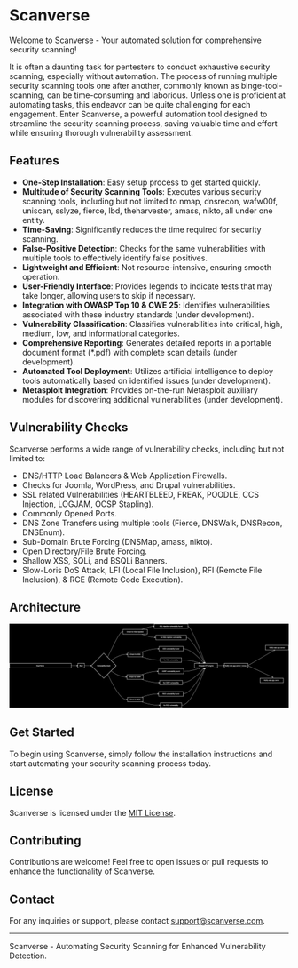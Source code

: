 # Scanverse

Welcome to Scanverse - Your automated solution for comprehensive security scanning!

It is often a daunting task for pentesters to conduct exhaustive security scanning, especially without automation. The process of running multiple security scanning tools one after another, commonly known as binge-tool-scanning, can be time-consuming and laborious. Unless one is proficient at automating tasks, this endeavor can be quite challenging for each engagement. Enter Scanverse, a powerful automation tool designed to streamline the security scanning process, saving valuable time and effort while ensuring thorough vulnerability assessment.

## Features

- **One-Step Installation**: Easy setup process to get started quickly.
- **Multitude of Security Scanning Tools**: Executes various security scanning tools, including but not limited to nmap, dnsrecon, wafw00f, uniscan, sslyze, fierce, lbd, theharvester, amass, nikto, all under one entity.
- **Time-Saving**: Significantly reduces the time required for security scanning.
- **False-Positive Detection**: Checks for the same vulnerabilities with multiple tools to effectively identify false positives.
- **Lightweight and Efficient**: Not resource-intensive, ensuring smooth operation.
- **User-Friendly Interface**: Provides legends to indicate tests that may take longer, allowing users to skip if necessary.
- **Integration with OWASP Top 10 & CWE 25**: Identifies vulnerabilities associated with these industry standards (under development).
- **Vulnerability Classification**: Classifies vulnerabilities into critical, high, medium, low, and informational categories.
- **Comprehensive Reporting**: Generates detailed reports in a portable document format (*.pdf) with complete scan details (under development).
- **Automated Tool Deployment**: Utilizes artificial intelligence to deploy tools automatically based on identified issues (under development).
- **Metasploit Integration**: Provides on-the-run Metasploit auxiliary modules for discovering additional vulnerabilities (under development).

## Vulnerability Checks

Scanverse performs a wide range of vulnerability checks, including but not limited to:

- DNS/HTTP Load Balancers & Web Application Firewalls.
- Checks for Joomla, WordPress, and Drupal vulnerabilities.
- SSL related Vulnerabilities (HEARTBLEED, FREAK, POODLE, CCS Injection, LOGJAM, OCSP Stapling).
- Commonly Opened Ports.
- DNS Zone Transfers using multiple tools (Fierce, DNSWalk, DNSRecon, DNSEnum).
- Sub-Domain Brute Forcing (DNSMap, amass, nikto).
- Open Directory/File Brute Forcing.
- Shallow XSS, SQLi, and BSQLi Banners.
- Slow-Loris DoS Attack, LFI (Local File Inclusion), RFI (Remote File Inclusion), & RCE (Remote Code Execution).

## Architecture 
<div align="center">
  <img src="./scanverse architecture.svg" alt="scanverse architecturee" width="auto" height="auto">
</div>


## Get Started

To begin using Scanverse, simply follow the installation instructions and start automating your security scanning process today.

## License

Scanverse is licensed under the [MIT License](LICENSE).

## Contributing

Contributions are welcome! Feel free to open issues or pull requests to enhance the functionality of Scanverse.

## Contact

  For any inquiries or support, please contact [support@scanverse.com](mailto:iamanubhavgain@gmail.com).

---

Scanverse - Automating Security Scanning for Enhanced Vulnerability Detection.

